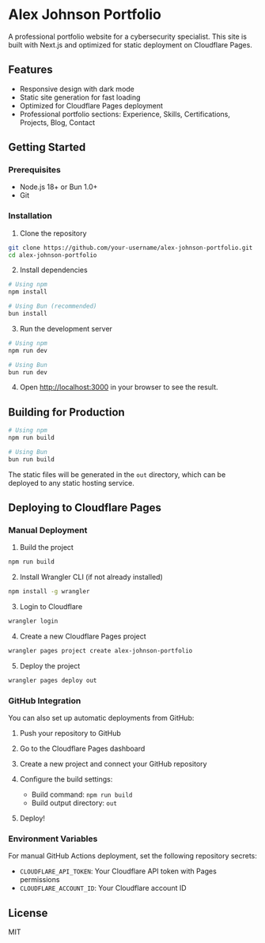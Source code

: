 # Alex Johnson Portfolio

A professional portfolio website for a cybersecurity specialist. This site is built with Next.js and optimized for static deployment on Cloudflare Pages.

## Features

- Responsive design with dark mode
- Static site generation for fast loading
- Optimized for Cloudflare Pages deployment
- Professional portfolio sections: Experience, Skills, Certifications, Projects, Blog, Contact

## Getting Started

### Prerequisites

- Node.js 18+ or Bun 1.0+
- Git

### Installation

1. Clone the repository
```bash
git clone https://github.com/your-username/alex-johnson-portfolio.git
cd alex-johnson-portfolio
```

2. Install dependencies
```bash
# Using npm
npm install

# Using Bun (recommended)
bun install
```

3. Run the development server
```bash
# Using npm
npm run dev

# Using Bun
bun run dev
```

4. Open [http://localhost:3000](http://localhost:3000) in your browser to see the result.

## Building for Production

```bash
# Using npm
npm run build

# Using Bun
bun run build
```

The static files will be generated in the `out` directory, which can be deployed to any static hosting service.

## Deploying to Cloudflare Pages

### Manual Deployment

1. Build the project
```bash
npm run build
```

2. Install Wrangler CLI (if not already installed)
```bash
npm install -g wrangler
```

3. Login to Cloudflare
```bash
wrangler login
```

4. Create a new Cloudflare Pages project
```bash
wrangler pages project create alex-johnson-portfolio
```

5. Deploy the project
```bash
wrangler pages deploy out
```

### GitHub Integration

You can also set up automatic deployments from GitHub:

1. Push your repository to GitHub

2. Go to the Cloudflare Pages dashboard

3. Create a new project and connect your GitHub repository

4. Configure the build settings:
   - Build command: `npm run build`
   - Build output directory: `out`

5. Deploy!

### Environment Variables

For manual GitHub Actions deployment, set the following repository secrets:

- `CLOUDFLARE_API_TOKEN`: Your Cloudflare API token with Pages permissions
- `CLOUDFLARE_ACCOUNT_ID`: Your Cloudflare account ID

## License

MIT
